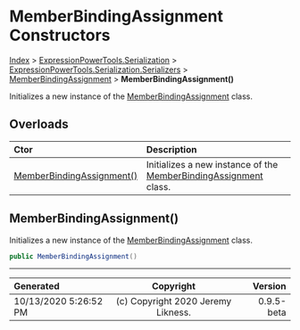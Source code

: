﻿# MemberBindingAssignment Constructors

[Index](../index.md) > [ExpressionPowerTools.Serialization](ExpressionPowerTools.Serialization.a.md) > [ExpressionPowerTools.Serialization.Serializers](ExpressionPowerTools.Serialization.Serializers.n.md) > [MemberBindingAssignment](ExpressionPowerTools.Serialization.Serializers.MemberBindingAssignment.cs.md) > **MemberBindingAssignment()**

Initializes a new instance of the [MemberBindingAssignment](ExpressionPowerTools.Serialization.Serializers.MemberBindingAssignment.cs.md) class.

## Overloads

| Ctor | Description |
| :-- | :-- |
| [MemberBindingAssignment()](#memberbindingassignment) | Initializes a new instance of the [MemberBindingAssignment](ExpressionPowerTools.Serialization.Serializers.MemberBindingAssignment.cs.md) class. |

## MemberBindingAssignment()

Initializes a new instance of the [MemberBindingAssignment](ExpressionPowerTools.Serialization.Serializers.MemberBindingAssignment.cs.md) class.

```csharp
public MemberBindingAssignment()
```



---

| Generated | Copyright | Version |
| :-- | :-: | --: |
| 10/13/2020 5:26:52 PM | (c) Copyright 2020 Jeremy Likness. | 0.9.5-beta |

